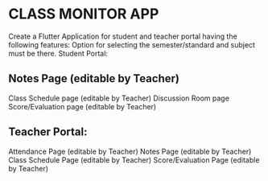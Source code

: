 # CLASS MONITOR APP

Create a Flutter Application for student and teacher portal having the following features: Option for selecting the semester/standard and subject must be there. Student Portal:

## Notes Page (editable by Teacher)
Class Schedule page (editable by Teacher)
Discussion Room page
Score/Evaluation page (editable by Teacher)

## Teacher Portal:
Attendance Page (editable by Teacher)
Notes Page (editable by Teacher)
Class Schedule Page (editable by Teacher)
Score/Evaluation Page (editable by Teacher)
